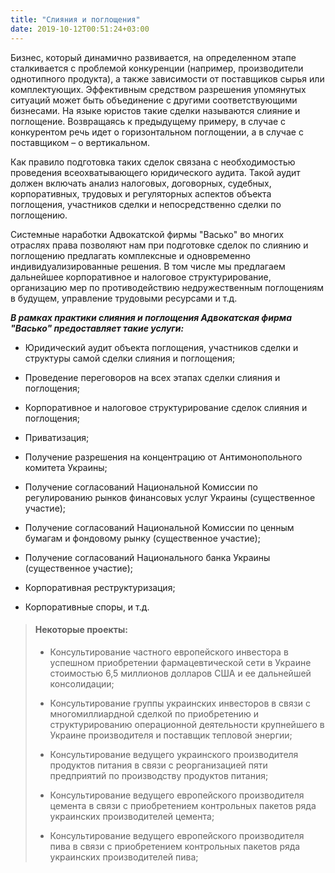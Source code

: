 ```yaml
---
title: "Слияния и поглощения"
date: 2019-10-12T00:51:24+03:00
---
```


Бизнес, который динамично развивается, на определенном этапе сталкивается с проблемой конкуренции (например, производители однотипного продукта), а также зависимости от поставщиков сырья или комплектующих. Эффективным средством разрешения упомянутых ситуаций может быть объединение с другими соответствующими бизнесами. На языке юристов такие сделки называются слияние и поглощение. Возвращаясь к предыдущему примеру, в случае с конкурентом речь идет о горизонтальном поглощении, а в случае с поставщиком – о вертикальном.

Как правило подготовка таких сделок связана с необходимостью проведения всеохватывающего юридического аудита. Такой аудит должен включать анализ налоговых, договорных, судебных, корпоративных, трудовых и регуляторных аспектов объекта поглощения, участников сделки и непосредственно сделки по поглощению. 

Системные наработки Адвокатской фирмы "Васько" во многих отраслях права позволяют нам при подготовке сделок по слиянию и поглощению предлагать комплексные и одновременно индивидуализированные решения. В том числе мы предлагаем дальнейшее корпоративное и налоговое структурирование, организацию мер по противодействию недружественным поглощениям в будущем, управление трудовыми ресурсами и т.д.

***В рамках практики слияния и поглощения Адвокатская фирма "Васько" предоставляет такие услуги:***

- Юридический аудит объекта поглощения, участников сделки и структуры самой сделки слияния и поглощения;

- Проведение переговоров на всех этапах сделки слияния и поглощения;

- Корпоративное и налоговое структурирование сделок слияния и поглощения;

- Приватизация;

- Получение разрешения на концентрацию от Антимонопольного комитета Украины;

- Получение согласований Национальной Комиссии по регулированию рынков финансовых услуг Украины (существенное участие);

- Получение согласований Национальной Комиссии по ценным бумагам и фондовому рынку (существенное участие);

- Получение согласований Национального банка Украины (существенное участие);

- Корпоративная реструктуризация;

- Корпоративные споры, и т.д.

> #### Некоторые проекты:
>
> - Консультирование частного европейского инвестора в успешном приобретении фармацевтической сети в Украине стоимостью 6,5 миллионов долларов США и ее дальнейшей консолидации;
>
> - Консультирование группы украинских инвесторов в связи с многомиллиардной сделкой по приобретению и структурированию операционной деятельности крупнейшего в Украине производителя и поставщик тепловой энергии;
>
> - Консультирование ведущего украинского производителя продуктов питания в связи с реорганизацией пяти предприятий по производству продуктов питания;
>
> - Консультирование ведущего европейского производителя цемента в связи с приобретением контрольных пакетов ряда украинских производителей цемента;
>
> - Консультирование ведущего европейского производителя пива в связи с приобретением контрольных пакетов ряда украинских производителей пива;
